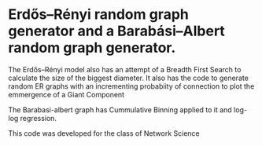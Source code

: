 # Erdős–Rényi random graph generator and a Barabási–Albert random graph generator.

The Erdős–Rényi model also has an attempt of a Breadth First Search to calculate the size of the biggest diameter.
It also has the code to generate random ER graphs with an incrementing probabiity of connection to plot the emmergence of a Giant Component

The Barabasi-albert graph has Cummulative Binning applied to it and log-log regression.

This code was developed for the class of Network Science

